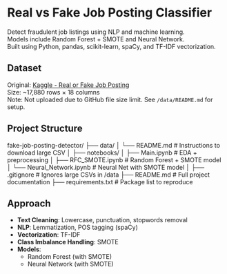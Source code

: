 # Real vs Fake Job Posting Classifier

Detect fraudulent job listings using NLP and machine learning.  
Models include Random Forest + SMOTE and Neural Network.  
Built using Python, pandas, scikit-learn, spaCy, and TF-IDF vectorization.

## Dataset

Original: [Kaggle - Real or Fake Job Posting](https://www.kaggle.com/datasets/shivamb/real-or-fake-fake-jobposting-prediction)  
Size: ~17,880 rows × 18 columns  
Note: Not uploaded due to GitHub file size limit. See `/data/README.md` for setup.

## Project Structure

fake-job-posting-detector/
├── data/
│   └── README.md                  # Instructions to download large CSV
│
├── notebooks/
│   ├── Main.ipynb                 # EDA + preprocessing
│   ├── RFC_SMOTE.ipynb            # Random Forest + SMOTE model
│   └── Neural_Network.ipynb       # Neural Net with SMOTE model
│
├── .gitignore                     # Ignores large CSVs in /data
├── README.md                      # Full project documentation
├── requirements.txt               # Package list to reproduce



## Approach

- **Text Cleaning**: Lowercase, punctuation, stopwords removal
- **NLP**: Lemmatization, POS tagging (spaCy)
- **Vectorization**: TF-IDF
- **Class Imbalance Handling**: SMOTE
- **Models**:
  - Random Forest (with SMOTE)
  - Neural Network (with SMOTE)
